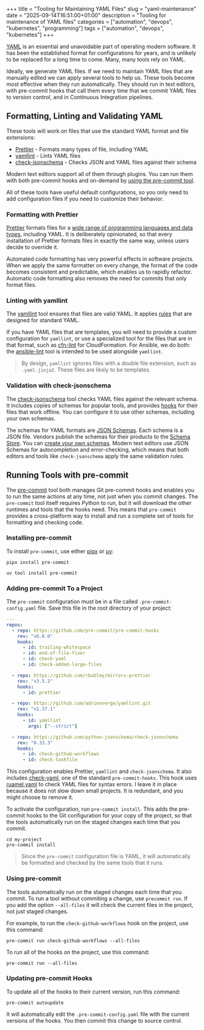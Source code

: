 +++
title = "Tooling for Maintaining YAML Files"
slug = "yaml-maintenance"
date = "2025-09-14T16:51:00+01:00"
description = "Tooling for maintenance of YAML files"
categories = ["automation", "devops", "kubernetes", "programming"]
tags = ["automation", "devops", "kubernetes"]
+++

[YAML](https://en.wikipedia.org/wiki/YAML) is an essential and unavoidable part of operating modern software. It has been the established format for configurations for years, and is unlikely to be replaced for a long time to come. Many, many tools rely on YAML.

Ideally, we generate YAML files. If we need to maintain YAML files that are manually edited we can apply several tools to help us. These tools become most effective when they run automatically. They should run in text editors, with pre-commit hooks that call them every time that we commit YAML files to version control, and in Continuous Integration pipelines.

## Formatting, Linting and Validating YAML

These tools will work on files that use the standard YAML format and file extensions:

- [Prettier](https://prettier.io/) - Formats many types of file, including YAML
- [yamllint](https://yamllint.readthedocs.io) - Lints YAML files
- [check-jsonschema](https://check-jsonschema.readthedocs.io/en/stable/) - Checks JSON and YAML files against their schema

Modern text editors support all of them through plugins. You can run them with both pre-commit hooks and on-demand by [using the pre-commit tool](#running-tools-with-pre-commit).

All of these tools have useful default configurations, so you only need to add configuration files if you need to customize their behavior.

### Formatting with Prettier

[Prettier](https://prettier.io/) formats files for a [wide range of programming languages and data types](https://prettier.io/docs/), including YAML. It is deliberately opinionated, so that every installation of Prettier formats files in exactly the same way, unless users decide to override it.

Automated code formatting has very powerful effects in software projects. When we apply the same formatter on every change, the format of the code becomes consistent and predictable, which enables us to rapidly refactor. Automatic code formatting also removes the need for commits that only format files.

### Linting with yamllint

The [yamllint](https://yamllint.readthedocs.io) tool ensures that files are valid YAML. It applies [rules](https://yamllint.readthedocs.io/en/stable/rules.html) that are designed for standard YAML.

If you have YAML files that are templates, you will need to provide a custom configuration for `yamllint`, or use a specialized tool for the files that are in that format, such as [cfn-lint](https://pypi.org/project/cfn-lint/) for CloudFormation. For Ansible, we do both: the [ansible-lint](https://ansible.readthedocs.io/projects/lint/) tool is intended to be used alongside `yamllint`.

> By design, `yamllint` ignores files with a double file extension, such as `.yaml.jinja2`. These files are likely to be templates.

### Validation with check-jsonschema

The [check-jsonschema](https://check-jsonschema.readthedocs.io/en/stable/) tool checks YAML files against the relevant schema. It includes copies of schemas for popular tools, and provides [hooks](https://check-jsonschema.readthedocs.io/en/stable/precommit_usage.html#supported-hooks) for their files that work offline. You can configure it to use other schemas, including your own schemas.

The schemas for YAML formats are [JSON Schemas](https://json-schema.org/). Each schema is a JSON file. Vendors publish the schemas for their products to the [Schema Store](https://www.schemastore.org/). You can [create your own schemas](https://json-schema.org/learn/getting-started-step-by-step). Modern text editors use JSON Schemas for autocompletion and error-checking, which means that both editors and tools like `check-jsonschema` apply the same validation rules.

## Running Tools with pre-commit

The [pre-commit](https://pre-commit.com/) tool both manages Git pre-commit hooks and enables you to run the same actions at any time, not just when you commit changes. The `pre-commit` tool itself requires Python to run, but it will download the other runtimes and tools that the hooks need. This means that `pre-commit` provides a cross-platform way to install and run a complete set of tools for formatting and checking code.

### Installing pre-commit

To install `pre-commit`, use either [pipx](https://pipx.pypa.io) or [uv](https://docs.astral.sh/uv/):

```shell
pipx install pre-commit
```

```shell
uv tool install pre-commit
```

### Adding pre-commit To a Project

The `pre-commit` configuration must be in a file called `.pre-commit-config.yaml` file. Save this file in the root directory of your project:

```yaml
---
repos:
  - repo: https://github.com/pre-commit/pre-commit-hooks
    rev: "v6.0.0"
    hooks:
      - id: trailing-whitespace
      - id: end-of-file-fixer
      - id: check-yaml
      - id: check-added-large-files

  - repo: https://github.com/rbubley/mirrors-prettier
    rev: "v3.5.2"
    hooks:
      - id: prettier

  - repo: https://github.com/adrienverge/yamllint.git
    rev: "v1.37.1"
    hooks:
      - id: yamllint
        args: ["--strict"]

  - repo: https://github.com/python-jsonschema/check-jsonschema
    rev: "0.33.3"
    hooks:
      - id: check-github-workflows
      - id: check-taskfile
```

This configuration enables Prettier, `yamllint` and `check-jsonschema`. It also includes [check-yaml](https://github.com/pre-commit/pre-commit-hooks#check-yaml), one of the standard `pre-commit-hooks`. This hook uses [ruamel.yaml](https://pypi.org/project/ruamel.yaml/) to check YAML files for syntax errors. I leave it in place because it does not slow down small projects. It is redundant, and you might choose to remove it.

To activate the configuration, run `pre-commit install`. This adds the pre-commit hooks to the Git configuration for your copy of the project, so that the tools automatically run on the staged changes each time that you commit.

```shell
cd my-project
pre-commit install
```

> Since the `pre-commit` configuration file is YAML, it will automatically be formatted and checked by the same tools that it runs.

### Using pre-commit

The tools automatically run on the staged changes each time that you commit. To run a tool without commiting a change, use `precommit run`. If you add the option `--all-files` it will check the current files in the project, not just staged changes.

For example, to run the `check-github-workflows` hook on the project, use this command:

```shell
pre-commit run check-github-workflows --all-files
```

To run all of the hooks on the project, use this command:

```shell
pre-commit run --all-files
```

### Updating pre-commit Hooks

To update all of the hooks to their current version, run this command:

```shell
pre-commit autoupdate
```

It will automatically edit the `.pre-commit-config.yaml` file with the current versions of the hooks. You then commit this change to source control.
